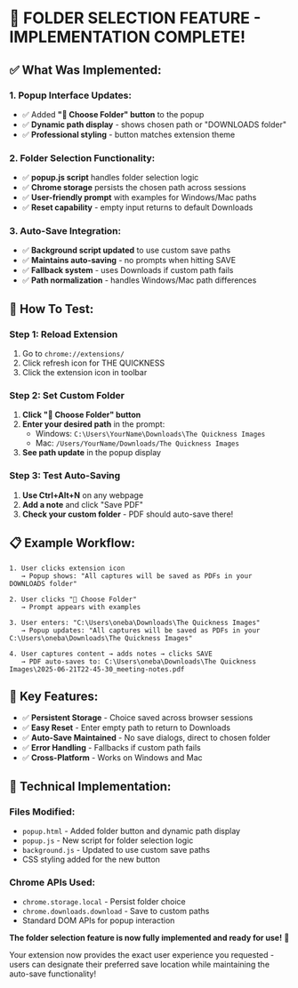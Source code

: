 # 🎉 FOLDER SELECTION FEATURE - IMPLEMENTATION COMPLETE!

## ✅ **What Was Implemented:**

### **1. Popup Interface Updates:**
- ✅ Added **"📁 Choose Folder" button** to the popup
- ✅ **Dynamic path display** - shows chosen path or "DOWNLOADS folder"
- ✅ **Professional styling** - button matches extension theme

### **2. Folder Selection Functionality:**
- ✅ **popup.js script** handles folder selection logic
- ✅ **Chrome storage** persists the chosen path across sessions
- ✅ **User-friendly prompt** with examples for Windows/Mac paths
- ✅ **Reset capability** - empty input returns to default Downloads

### **3. Auto-Save Integration:**
- ✅ **Background script updated** to use custom save paths
- ✅ **Maintains auto-saving** - no prompts when hitting SAVE
- ✅ **Fallback system** - uses Downloads if custom path fails
- ✅ **Path normalization** - handles Windows/Mac path differences

## 🚀 **How To Test:**

### **Step 1: Reload Extension**
1. Go to `chrome://extensions/`
2. Click refresh icon for THE QUICKNESS
3. Click the extension icon in toolbar

### **Step 2: Set Custom Folder**
1. **Click "📁 Choose Folder" button**
2. **Enter your desired path** in the prompt:
   - Windows: `C:\Users\YourName\Downloads\The Quickness Images`
   - Mac: `/Users/YourName/Downloads/The Quickness Images`
3. **See path update** in the popup display

### **Step 3: Test Auto-Saving**
1. **Use Ctrl+Alt+N** on any webpage
2. **Add a note** and click "Save PDF"
3. **Check your custom folder** - PDF should auto-save there!

## 📋 **Example Workflow:**

```
1. User clicks extension icon
   → Popup shows: "All captures will be saved as PDFs in your DOWNLOADS folder"

2. User clicks "📁 Choose Folder"
   → Prompt appears with examples

3. User enters: "C:\Users\oneba\Downloads\The Quickness Images"
   → Popup updates: "All captures will be saved as PDFs in your C:\Users\oneba\Downloads\The Quickness Images"

4. User captures content → adds notes → clicks SAVE
   → PDF auto-saves to: C:\Users\oneba\Downloads\The Quickness Images\2025-06-21T22-45-30_meeting-notes.pdf
```

## 🎯 **Key Features:**

- ✅ **Persistent Storage** - Choice saved across browser sessions
- ✅ **Easy Reset** - Enter empty path to return to Downloads
- ✅ **Auto-Save Maintained** - No save dialogs, direct to chosen folder
- ✅ **Error Handling** - Fallbacks if custom path fails
- ✅ **Cross-Platform** - Works on Windows and Mac

## 🔧 **Technical Implementation:**

### **Files Modified:**
- `popup.html` - Added folder button and dynamic path display
- `popup.js` - New script for folder selection logic
- `background.js` - Updated to use custom save paths
- CSS styling added for the new button

### **Chrome APIs Used:**
- `chrome.storage.local` - Persist folder choice
- `chrome.downloads.download` - Save to custom paths
- Standard DOM APIs for popup interaction

**The folder selection feature is now fully implemented and ready for use!** 🎉

Your extension now provides the exact user experience you requested - users can designate their preferred save location while maintaining the auto-save functionality!